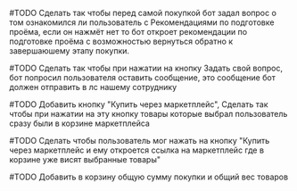 #TODO Сделать так чтобы перед самой покупкой бот задал вопрос о том ознакомился ли пользователь с Рекомендациями по подготовке проёма, если он нажмёт нет то бот откроет рекомендации по подготовке проёма с возможностью вернуться обратно к завершаюшему этапу покупки.




#TODO Сделать так чтобы при нажатии на кнопку Задать свой вопрос, бот попросил пользователя оставить сообщение, это сообщение бот должен отправить в лс нашему сотруднику



#TODO Добавить кнопку "Купить через маркетплейс", Сделать так чтобы при нажатии на эту кнопку товары которые выбрал пользователь сразу были в корзине маркетплейса



#TODO Сделать чтобы пользователь мог нажать на кнопку "Купить через маркетплейс и ему откроется ссылка на маркетплейс где в корзине уже висят выбранные товары"


#TODO Добавить в корзину общую сумму покупки и общий вес товаров




